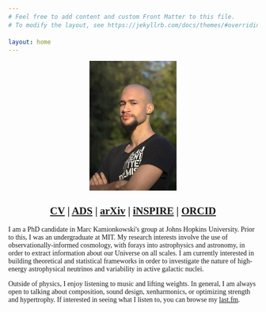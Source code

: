 ```yaml
---
# Feel free to add content and custom Front Matter to this file.
# To modify the layout, see https://jekyllrb.com/docs/themes/#overriding-theme-defaults

layout: home
---
```

<head>
<style type="text/css">
  @font-face {
    font-family: "Computer Modern";
    src: url('http://mirrors.ctan.org/fonts/cm-unicode/fonts/otf/cmunss.otf');
  }
  @font-face {
    font-family: "Computer Modern";
    src: url('http://mirrors.ctan.org/fonts/cm-unicode/fonts/otf/cmunsx.otf');
    font-weight: bold;
  }
  @font-face {
    font-family: "Computer Modern";
    src: url('http://mirrors.ctan.org/fonts/cm-unicode/fonts/otf/cmunsi.otf');
    font-style: italic, oblique;
  }
  @font-face {
    font-family: "Computer Modern";
    src: url('http://mirrors.ctan.org/fonts/cm-unicode/fonts/otf/cmunbxo.otf');
    font-weight: bold;
    font-style: italic, oblique;
  }

  body {
    font-family: "Computer Modern", sans-serif;
  }
</style>
</head>
 <img src = "temp_pic4.jpg" style = "display: block;height: auto; margin:auto; width:35%" alt = "drawing">
<p>
<h2 style = "text-align: center; font-family: Computer Modern">
<a href = "/Cyril_CV.pdf">CV</a> | <a href = "https://ui.adsabs.harvard.edu/search/q=author%3A%22Creque-Sarbinowski%2C%20Cyril%22&sort=date%20desc%2C%20bibcode%20desc&p_=0">ADS</a> | <a href = "https://arxiv.org/search/?searchtype=author&query=Creque-Sarbinowski%2C+C&order=-announced_date_first&size=50&abstracts=show">arXiv</a> | <a href = "https://inspirehep.net/literature?sort=mostrecent&size=25&page=1&q=a%20C.Creque.Sarbinowski.1">iNSPIRE</a> | <a href = "https://orcid.org/0000-0002-6197-5421">ORCID</a>
</h2>
</p>
<p style = "font-family: Computer Modern">
I am a PhD candidate in Marc Kamionkowski's group at Johns Hopkins University. Prior to this, I was an undergraduate at MIT. My research interests involve the use of observationally-informed cosmology, with forays into astrophysics and astronomy, in order to extract information about our Universe on all scales. I am currently interested in building theoretical and statistical frameworks in order to investigate the nature of high-energy astrophysical neutrinos and variability in active galactic nuclei. 
</p>
<p style = "font-family: Computer Modern">
Outside of physics, I enjoy listening to music and lifting weights. In general, I am always open to talking about composition, sound design, xenharmonics, or optimizing strength and hypertrophy. If interested in seeing what I listen to, you can browse my <a href = "https://last.fm/user/Cyrilcs">last.fm</a>.
</p> 
